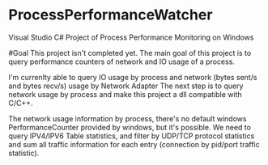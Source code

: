 # ProcessPerformanceWatcher
Visual Studio C# Project of Process Performance Monitoring on Windows


#Goal
This project isn't completed yet. 
The main goal of this project is to query performance counters of network and IO usage of a process.

I'm currenlty able to query IO usage by process and network (bytes sent/s and bytes recv/s) usage by Network Adapter
The next step is to query network usage by process and make this project a dll compatible with C/C++.

The network usage information by process, there's no default windows PerformanceCounter provided by windows,
but it's possible. We need to query IPV4/IPV6 Table statistics, and filter by UDP/TCP protocol statistics and sum 
all traffic information for each entry (connection by pid/port traffic statistic).
